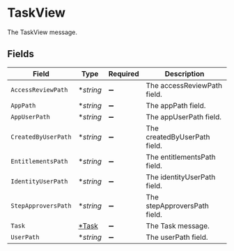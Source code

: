 # TaskView

The TaskView message.


## Fields

| Field                                | Type                                 | Required                             | Description                          |
| ------------------------------------ | ------------------------------------ | ------------------------------------ | ------------------------------------ |
| `AccessReviewPath`                   | **string*                            | :heavy_minus_sign:                   | The accessReviewPath field.          |
| `AppPath`                            | **string*                            | :heavy_minus_sign:                   | The appPath field.                   |
| `AppUserPath`                        | **string*                            | :heavy_minus_sign:                   | The appUserPath field.               |
| `CreatedByUserPath`                  | **string*                            | :heavy_minus_sign:                   | The createdByUserPath field.         |
| `EntitlementsPath`                   | **string*                            | :heavy_minus_sign:                   | The entitlementsPath field.          |
| `IdentityUserPath`                   | **string*                            | :heavy_minus_sign:                   | The identityUserPath field.          |
| `StepApproversPath`                  | **string*                            | :heavy_minus_sign:                   | The stepApproversPath field.         |
| `Task`                               | [*Task](../../models/shared/task.md) | :heavy_minus_sign:                   | The Task message.                    |
| `UserPath`                           | **string*                            | :heavy_minus_sign:                   | The userPath field.                  |